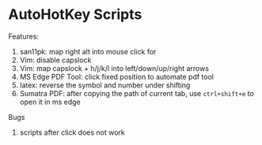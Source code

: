 # AutoHotKey Scripts

Features:
1. san11pk: map right alt into mouse click for 
2. Vim: disable capslock 
3. Vim: map capslock + h/j/k/l into left/down/up/right arrows
4. MS Edge PDF Tool: click fixed position to automate pdf tool
5. latex: reverse the symbol and number under shifting
6. Sumatra PDF: after copying the path of current tab, use `ctrl+shift+e` to open it in ms edge


Bugs
1. scripts after click does not work
